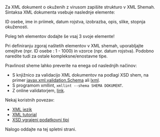 Za XML dokument o okuženih z virusom zapišite strukturo v XML Shemah. Sintaksa XML dokumenta vsebuje naslednje elemente:

ID osebe,
ime in priimek,
datum rojstva,
izobrazba,
opis,
slike,
stopnja okuženosti.

Poleg teh elementov dodajte še vsaj 3 svoje elemente!

Pri definiranju zgoraj naštetih elementov v XML shemah, uporabljajte omejitve (npr. ID osebe : 1 - 1000) in vzorce (npr. datum rojstva). Podobno naredite tudi za ostale kompleksne/enostavne tipe.

Pravlinost sheme lahko preverite na enega od naslednjih načinov:
- S knjižnico za validacijo XML dokumentov na podlagi XSD shem, na primer [javax.xml.validation.Schema](https://docs.oracle.com/javase/8/docs/api/javax/xml/validation/Schema.html) ali [lxml](https://lxml.de/validation.html).
- S programom xmllint, `xmllint --shema SHEMA DOKUMENT`.
- Z online validatorjem, [link](https://www.liquid-technologies.com/online-xsd-validator).

Nekaj koristnih povezav:
- [XML jezik](https://en.wikipedia.org/wiki/XML)
- [XML tutorial](https://www.w3schools.com/xml/default.asp)
- [XSD vgrajeni podatkovni tipi](https://www.w3.org/TR/xmlschema-2/#built-in-datatypes)

Nalogo oddajte na tej spletni strani.
